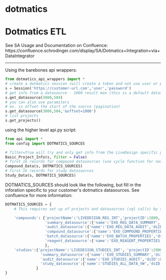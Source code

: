 # dotmatics
<h1>Dotmatics ETL</h1>
See SA Usage and Documentation on Confluence: https://confluence.schrodinger.com/display/SA/Dotmatics+Integration+via+DataIntegrator
<hr>

Using the barebones api wrappers:

```python
from dotmatics_api_wrappers import *
# create a dotmatics session (will create a token and not use user or pw again)
s = Session('https://customer-url.com','user','password')
# get info from a datasource - 1000 result max (this is a default datasource)
s.get_datasource(3000,504)
# you can also use paramiters
# ex. is offset the start of the source (pagination)
s.get_datasource(3000,504,'&offset=1000')
# list projects
s.get_projects()
```
using the higher level api.py script:

```python
from api import *
from config import DOTMATICS_SOURCES

# filter=True will try and only get info from the LiveDesign specific projects and datasources. False gets all.
Basic_Project_Info(s, filter = False)
# first 1k records for compound datasources (use cycle function for next batch)
Compound_Data(s, DOTMATICS_SOURCES)
# first 1k records for study datasources
Study_Data(s, DOTMATICS_SOURCES)
```
DOTMATICS_SOURCES should look like the following, but fill in the inforation specific to your customer's dotmatics datasources. See confluence for more information:

```python
DOTMATICS_SOURCES = {
    # This requires set up of projects and datasources (sql calls) by the customer on the dotmatics side. We then just specify the datasources and projects here.

    'compounds': {'projectName':'LIVEDESIGN_REG_INT','projectID':2800,
                  'summary_datasource':{'name':'EXO_REG_DATA_SUMMARY','dsID':821},
                  'audit_datasource':{'name':'EXO_REG_DATA_AUDIT','dsID':822},
                  'compound_datasource':{'name':'EXO_COMPOUND_PROPERTIES','dsID':823},
                  'batch_datasource':{'name':'EXO_BATCH_PROPERTIES','dsID':824},
                  'reagent_datasource':{'name':'EXO_REAGENT_PROPERTIES','dsID':825},
                  },
    'studies':{'projectName':'LIVEDESIGN_STUDIES_INT', 'projectID':2900,
                'summary_datasource':{'name':'EXO_STUDIES_SUMMARY','dsID':826},
                'audit_datasource':{'name':'EXO_STUDIES_AUDIT','dsID':827},
                'study_datasource':{'name':'STUDIES_ALL_DATA_VW','dsID':839}
              }
}
```
